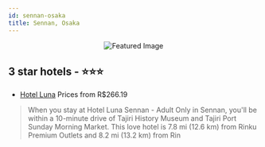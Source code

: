 ```yaml
---
id: sennan-osaka
title: Sennan, Osaka
---
```


<center><img src="https://i.travelapi.com/hotels/14000000/13420000/13415100/13415004/bc0eb12c_z.jpg" alt="Featured Image" /></center>


##  3 star hotels - ⭐️⭐️⭐️

-    [Hotel Luna](https://us.hurb.com/hotels/sennan/hotel-luna-JNP-JP280573?cmp=18055) Prices from R$266.19
   > When you stay at Hotel Luna Sennan - Adult Only in Sennan, you'll be within a 10-minute drive of Tajiri History Museum and Tajiri Port Sunday Morning Market. This love hotel is 7.8 mi (12.6 km) from Rinku Premium Outlets and 8.2 mi (13.2 km) from Rin
